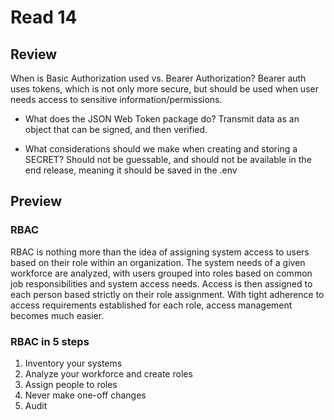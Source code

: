 # Read 14

## Review

When is Basic Authorization used vs. Bearer Authorization?
Bearer auth uses tokens, which is not only more secure, but should be used when user needs access to sensitive information/permissions.

- What does the JSON Web Token package do?
Transmit data as an object that can be signed, and then verified.

- What considerations should we make when creating and storing a SECRET?
Should not be guessable, and should not be available in the end release, meaning it should be saved in the .env


## Preview

### RBAC

RBAC is nothing more than the idea of assigning system access to users based on their role within an organization. The system needs of a given workforce are analyzed, with users grouped into roles based on common job responsibilities and system access needs. Access is then assigned to each person based strictly on their role assignment. With tight adherence to access requirements established for each role, access management becomes much easier.

### RBAC in 5 steps

1. Inventory your systems
2. Analyze your workforce and create roles
3. Assign people to roles
4. Never make one-off changes
5. Audit

